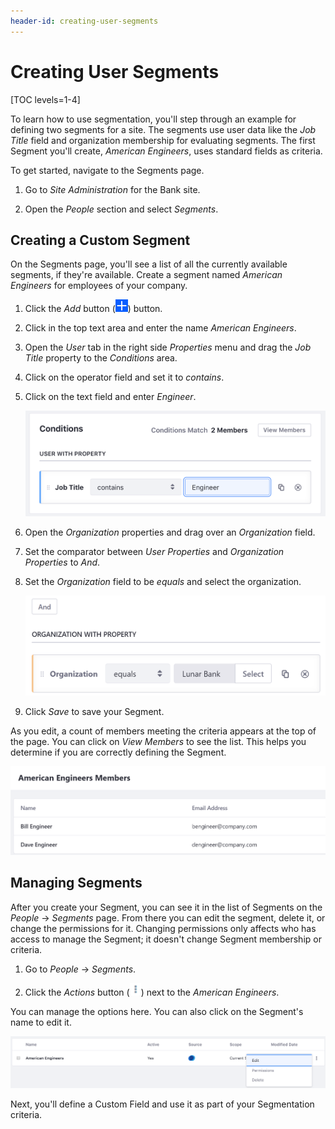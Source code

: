 ```yaml
---
header-id: creating-user-segments
---
```


# Creating User Segments

[TOC levels=1-4]

To learn how to use segmentation, you'll step through an example for defining
two segments for a site. The segments use user data like the *Job Title* field
and organization membership for evaluating segments. The first Segment you'll
create, *American Engineers*, uses standard fields as criteria.

To get started, navigate to the Segments page.

1.  Go to *Site Administration* for the Bank site.

2.  Open the *People* section and select *Segments*.

## Creating a Custom Segment

On the Segments page, you'll see a list of all the currently available segments,
if they're available. Create a segment named *American Engineers* for employees
of your company.

1.  Click the *Add* button (![Add](../../images/icon-add.png)) button.

2.  Click in the top text area and enter the name *American Engineers*.

3.  Open the *User* tab in the right side *Properties* menu and drag the *Job
    Title* property to the *Conditions* area.

4.  Click on the operator field and set it to *contains*.

5.  Click on the text field and enter *Engineer*.

    ![Figure 1: Setting the comparator to *contains* includes variations of "Engineer" like "Software Engineer" in the segment.](../../images/sp-set-date.png)

6.  Open the *Organization* properties and drag over an *Organization* field.

7.  Set the comparator between *User Properties* and *Organization Properties* to
    *And*.

8.  Set the *Organization* field to be *equals* and select the organization.

    ![Figure 2: You can prevent typos by directly selecting Organizations through the interface.](../../images/sp-select-orgs.png)

9.  Click *Save* to save your Segment.

As you edit, a count of members meeting the criteria appears at the top of the
page. You can click on *View Members* to see the list. This helps you determine
if you are correctly defining the Segment.

![Figure 3: You can view the list of Segment members at any time.](../../images/sp-segment-members.png)

## Managing Segments

After you create your Segment, you can see it in the list of Segments on the 
*People* &rarr; *Segments* page. From there you can edit the segment, delete 
it, or change the permissions for it. Changing permissions only affects who has 
access to manage the Segment; it doesn't change Segment membership or criteria.

1.  Go to *People* &rarr; *Segments*.

2.  Click the *Actions* button (![Actions](../../images/icon-actions.png)) next
    to the *American Engineers*.

You can manage the options here. You can also click on the Segment's name to
edit it.

![Figure 4: You can edit, delete or manage permissions from the options menu.](../../images/sp-options.png)

Next, you'll define a Custom Field and use it as part of your Segmentation 
criteria.

